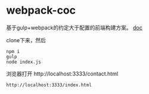 # webpack-coc

基于gulp+webpack的约定大于配置的前端构建方案。
[doc](https://github.com/jzlxiaohei/webpack-coc/blob/master/doc/%E5%9F%BA%E4%BA%8Egulp%2Bwebpack%E7%9A%84%22%E7%BA%A6%E5%AE%9A%E5%A4%A7%E4%BA%8E%E9%85%8D%E7%BD%AE%22%E7%9A%84%E6%9E%84%E5%BB%BA%E6%96%B9%E6%A1%88%E6%8E%A2%E8%AE%A8.md)

clone下来，然后

	npm i
	gulp
	node index.js
	
浏览器打开
    http://localhost:3333/contact.html
    
    http://localhost:3333/index.html